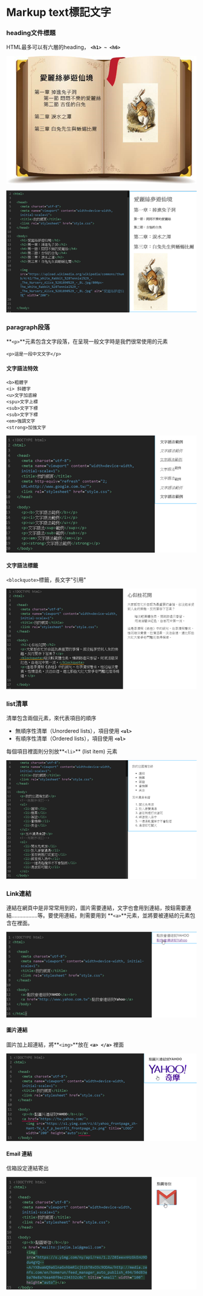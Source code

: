 # Markup text標記文字

### heading**文件標題**

HTML最多可以有六層的heading， **`<h1> ~ <h6>`**

![heading&#x5C31;&#x50CF;&#x4E00;&#x672C;&#x66F8;&#x7684;&#x7AE0;&#x7BC0;&#x6A19;&#x984C;](../.gitbook/assets/image%20%2870%29.png)



![&#x8ACB;&#x8A66;&#x8457;&#x5728;body&#x8F38;&#x5165;](../.gitbook/assets/image%20%2834%29.png)

### **paragraph段落**

**`<p>`**元素包含文字段落，在呈現一般文字時是我們很常使用的元素

```markup
<p>這是一段中文文字</p>
```

#### 文字語法特效

```markup
<b>粗體字
<i> 斜體字
<u>文字加底線
<spu>文字上標
<sub>文字下標
<sub>文字下標
<em>強調文字
<strong>加強文字
```

![](../.gitbook/assets/image%20%2833%29.png)

#### 文字語法標籤

`<blockquote>`標籤，長文字"引用"

![](../.gitbook/assets/image%20%2811%29.png)

### **list清單**

清單包含兩個元素，來代表項目的順序

* 無順序性清單（Unordered lists），項目使用 **`<ul>`**
* 有順序性清單（Ordered lists），項目使用 **`<ol>`**

 每個項目裡面則分別放**`<li>`** \(list item\) 元素

![](../.gitbook/assets/image%20%2838%29.png)

### Link連結

連結在網頁中是非常常用到的，圖片需要連結，文字也會用到連結，按鈕需要連結.................等。要使用連結，則需要用到 **`<a>`**元素，並將要被連結的元素包含在裡面。

![](../.gitbook/assets/image%20%2867%29.png)

#### 圖片連結

圖片加上超連結，將**`<img>`**放在 **`<a> </a>`** 裡面

![](../.gitbook/assets/image%20%2830%29.png)

#### Email 連結

信箱設定連結寄出

![](../.gitbook/assets/image%20%2840%29.png)

